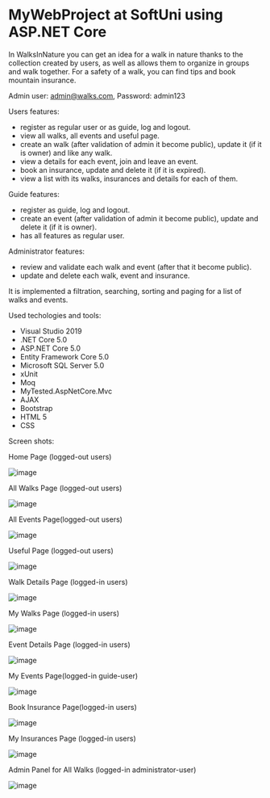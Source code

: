 # MyWebProject at SoftUni using ASP.NET Core

In WalksInNature you can get an idea for a walk in nature thanks to the collection created by users, as well as allows them to organize in groups and walk together.
For a safety of a walk, you can find tips and book mountain insurance.

Admin user: admin@walks.com, Password: admin123

Users features:
- register as regular user or as guide, log and logout.
- view all walks, all events and useful page.
- create an walk (after validation of admin it become public), update it (if it is owner) and like any walk.
- view a details for each event, join and leave an event.
- book an insurance, update and delete it (if it is expired).
- view a list with its walks, insurances and details for each of them.

Guide features:
- register as guide, log and logout.	
- create an event (after validation of admin it become public), update and delete it (if it is owner).
- has all features as regular user.

Administrator features:
- review and validate each walk and event (after that it become public).	
- update and delete each walk, event and insurance.

It is implemented a filtration, searching, sorting and paging for a list of walks and events. 

Used techologies and tools:
- Visual Studio 2019
- .NET Core 5.0
- ASP.NET Core 5.0
- Entity Framework Core 5.0
- Microsoft SQL Server 5.0
- xUnit
- Moq
- MyTested.AspNetCore.Mvc
- AJAX
- Bootstrap
- HTML 5
- CSS

Screen shots:

Home Page (logged-out users)

![image](https://user-images.githubusercontent.com/86654801/129200408-632f2300-938f-4960-9ecf-c754d06430b4.png)

All Walks Page (logged-out users)

![image](https://user-images.githubusercontent.com/86654801/129210131-a28af660-ba64-496b-a646-894f3f821709.png)

All Events Page(logged-out users)

![image](https://user-images.githubusercontent.com/86654801/129210460-05326828-692d-4512-82e1-4302bfc49eb5.png)

Useful Page (logged-out users)

![image](https://user-images.githubusercontent.com/86654801/129203966-6e56e04e-7cde-46b7-ac4e-aaffffdc7507.png)

Walk Details Page (logged-in users)

![image](https://user-images.githubusercontent.com/86654801/129202074-18e5db41-e267-4716-a957-df84a39c3340.png)

My Walks Page (logged-in users)

![image](https://user-images.githubusercontent.com/86654801/129206058-77964cae-c107-4be5-84bb-4e31618c1733.png)

Event Details Page (logged-in users)

![image](https://user-images.githubusercontent.com/86654801/129203159-41eaafb0-ddf3-46a1-8580-7a79b3ce4454.png)

My Events Page(logged-in guide-user)

![image](https://user-images.githubusercontent.com/86654801/129203409-d098c36c-198d-4ca0-81bf-e5b6c74969bd.png)

Book Insurance Page(logged-in users)

![image](https://user-images.githubusercontent.com/86654801/129213140-b50fddf0-1c3b-4266-a2cd-061bb7c1c301.png)

My Insurances Page (logged-in users)

![image](https://user-images.githubusercontent.com/86654801/129206419-86ab629a-02b2-4730-989c-9cd23ab5af53.png)

Admin Panel for All Walks (logged-in administrator-user)

![image](https://user-images.githubusercontent.com/86654801/129204568-68fa1ac7-22c7-4759-92ca-f95f6b9cffad.png)

